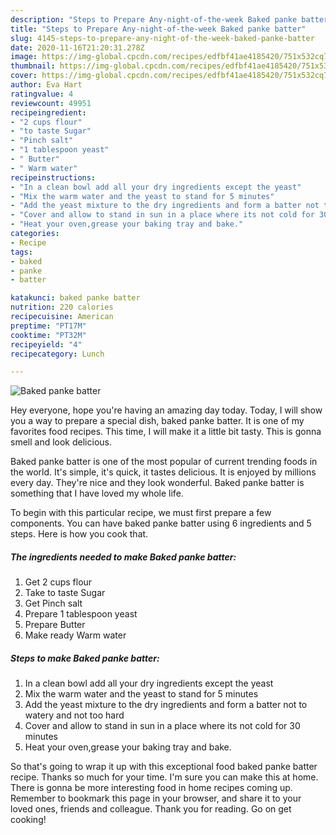 ```yaml
---
description: "Steps to Prepare Any-night-of-the-week Baked panke batter"
title: "Steps to Prepare Any-night-of-the-week Baked panke batter"
slug: 4145-steps-to-prepare-any-night-of-the-week-baked-panke-batter
date: 2020-11-16T21:20:31.278Z
image: https://img-global.cpcdn.com/recipes/edfbf41ae4185420/751x532cq70/baked-panke-batter-recipe-main-photo.jpg
thumbnail: https://img-global.cpcdn.com/recipes/edfbf41ae4185420/751x532cq70/baked-panke-batter-recipe-main-photo.jpg
cover: https://img-global.cpcdn.com/recipes/edfbf41ae4185420/751x532cq70/baked-panke-batter-recipe-main-photo.jpg
author: Eva Hart
ratingvalue: 4
reviewcount: 49951
recipeingredient:
- "2 cups flour"
- "to taste Sugar"
- "Pinch salt"
- "1 tablespoon yeast"
- " Butter"
- " Warm water"
recipeinstructions:
- "In a clean bowl add all your dry ingredients except the yeast"
- "Mix the warm water and the yeast to stand for 5 minutes"
- "Add the yeast mixture to the dry ingredients and form a batter not to watery and not too hard"
- "Cover and allow to stand in sun in a place where its not cold for 30 minutes"
- "Heat your oven,grease your baking tray and bake."
categories:
- Recipe
tags:
- baked
- panke
- batter

katakunci: baked panke batter 
nutrition: 220 calories
recipecuisine: American
preptime: "PT17M"
cooktime: "PT32M"
recipeyield: "4"
recipecategory: Lunch

---
```



![Baked panke batter](https://img-global.cpcdn.com/recipes/edfbf41ae4185420/751x532cq70/baked-panke-batter-recipe-main-photo.jpg)

Hey everyone, hope you're having an amazing day today. Today, I will show you a way to prepare a special dish, baked panke batter. It is one of my favorites food recipes. This time, I will make it a little bit tasty. This is gonna smell and look delicious.

Baked panke batter is one of the most popular of current trending foods in the world. It's simple, it's quick, it tastes delicious. It is enjoyed by millions every day. They're nice and they look wonderful. Baked panke batter is something that I have loved my whole life.




To begin with this particular recipe, we must first prepare a few components. You can have baked panke batter using 6 ingredients and 5 steps. Here is how you cook that.

<!--inarticleads1-->

##### The ingredients needed to make Baked panke batter:

1. Get 2 cups flour
1. Take to taste Sugar
1. Get Pinch salt
1. Prepare 1 tablespoon yeast
1. Prepare  Butter
1. Make ready  Warm water




<!--inarticleads2-->

##### Steps to make Baked panke batter:

1. In a clean bowl add all your dry ingredients except the yeast
1. Mix the warm water and the yeast to stand for 5 minutes
1. Add the yeast mixture to the dry ingredients and form a batter not to watery and not too hard
1. Cover and allow to stand in sun in a place where its not cold for 30 minutes
1. Heat your oven,grease your baking tray and bake.




So that's going to wrap it up with this exceptional food baked panke batter recipe. Thanks so much for your time. I'm sure you can make this at home. There is gonna be more interesting food in home recipes coming up. Remember to bookmark this page in your browser, and share it to your loved ones, friends and colleague. Thank you for reading. Go on get cooking!
